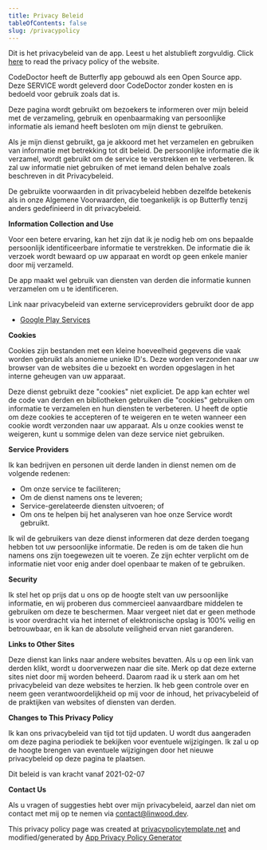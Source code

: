 ```yaml
---
title: Privacy Beleid
tableOfContents: false
slug: /privacypolicy
---
```


Dit is het privacybeleid van de app. Leest u het alstublieft zorgvuldig.
Click [here](https://go.linwood.dev/privacypolicy) to read the privacy policy of the website.

CodeDoctor heeft de Butterfly app gebouwd als een Open Source app. Deze SERVICE wordt geleverd door CodeDoctor zonder kosten en is bedoeld voor gebruik zoals dat is.

Deze pagina wordt gebruikt om bezoekers te informeren over mijn beleid met de verzameling, gebruik en openbaarmaking van persoonlijke informatie als iemand heeft besloten om mijn dienst te gebruiken.

Als je mijn dienst gebruikt, ga je akkoord met het verzamelen en gebruiken van informatie met betrekking tot dit beleid. De persoonlijke informatie die ik verzamel, wordt gebruikt om de service te verstrekken en te verbeteren. Ik zal uw informatie niet gebruiken of met iemand delen behalve zoals beschreven in dit Privacybeleid.

De gebruikte voorwaarden in dit privacybeleid hebben dezelfde betekenis als in onze Algemene Voorwaarden, die toegankelijk is op Butterfly tenzij anders gedefinieerd in dit privacybeleid.

**Information Collection and Use**

Voor een betere ervaring, kan het zijn dat ik je nodig heb om ons bepaalde persoonlijk identificeerbare informatie te verstrekken. De informatie die ik verzoek wordt bewaard op uw apparaat en wordt op geen enkele manier door mij verzameld.

De app maakt wel gebruik van diensten van derden die informatie kunnen verzamelen om u te identificeren.

Link naar privacybeleid van externe serviceproviders gebruikt door de app

- [Google Play Services](https://www.google.com/policies/privacy/)

**Cookies**

Cookies zijn bestanden met een kleine hoeveelheid gegevens die vaak worden gebruikt als anonieme unieke ID's. Deze worden verzonden naar uw browser van de websites die u bezoekt en worden opgeslagen in het interne geheugen van uw apparaat.

Deze dienst gebruikt deze "cookies" niet expliciet. De app kan echter wel de code van derden en bibliotheken gebruiken die "cookies" gebruiken om informatie te verzamelen en hun diensten te verbeteren. U heeft de optie om deze cookies te accepteren of te weigeren en te weten wanneer een cookie wordt verzonden naar uw apparaat. Als u onze cookies wenst te weigeren, kunt u sommige delen van deze service niet gebruiken.

**Service Providers**

Ik kan bedrijven en personen uit derde landen in dienst nemen om de volgende redenen:

- Om onze service te faciliteren;
- Om de dienst namens ons te leveren;
- Service-gerelateerde diensten uitvoeren; of
- Om ons te helpen bij het analyseren van hoe onze Service wordt gebruikt.

Ik wil de gebruikers van deze dienst informeren dat deze derden toegang hebben tot uw persoonlijke informatie. De reden is om de taken die hun namens ons zijn toegewezen uit te voeren. Ze zijn echter verplicht om de informatie niet voor enig ander doel openbaar te maken of te gebruiken.

**Security**

Ik stel het op prijs dat u ons op de hoogte stelt van uw persoonlijke informatie, en wij proberen dus commercieel aanvaardbare middelen te gebruiken om deze te beschermen. Maar vergeet niet dat er geen methode is voor overdracht via het internet of elektronische opslag is 100% veilig en betrouwbaar, en ik kan de absolute veiligheid ervan niet garanderen.

**Links to Other Sites**

Deze dienst kan links naar andere websites bevatten. Als u op een link van derden klikt, wordt u doorverwezen naar die site. Merk op dat deze externe sites niet door mij worden beheerd. Daarom raad ik u sterk aan om het privacybeleid van deze websites te herzien. Ik heb geen controle over en neem geen verantwoordelijkheid op mij voor de inhoud, het privacybeleid of de praktijken van websites of diensten van derden.

**Changes to This Privacy Policy**

Ik kan ons privacybeleid van tijd tot tijd updaten. U wordt dus aangeraden om deze pagina periodiek te bekijken voor eventuele wijzigingen. Ik zal u op de hoogte brengen van eventuele wijzigingen door het nieuwe privacybeleid op deze pagina te plaatsen.

Dit beleid is van kracht vanaf 2021-02-07

**Contact Us**

Als u vragen of suggesties hebt over mijn privacybeleid, aarzel dan niet om contact met mij op te nemen via contact@linwood.dev.

This privacy policy page was created at [privacypolicytemplate.net](https://privacypolicytemplate.net) and modified/generated
by [App Privacy Policy Generator](https://app-privacy-policy-generator.nisrulz.com/)
